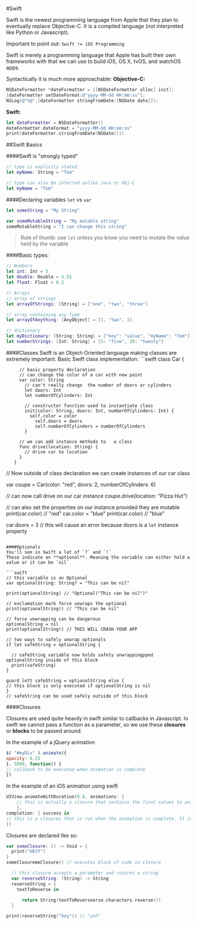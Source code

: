 #Swift

Swift is the newest programming language from Apple that they plan to eventually replace Objective-C.
It is a compiled language (not interpreted like Python or Javascript).

Important to point out: `Swift != iOS Programming`

Swift is merely a programming language that Apple has built their own frameworks with that we can use to build iOS, OS X, tvOS, and watchOS apps.


Syntactically it is much more approachable:
**Objective-C:**
```objective-c
NSDateFormatter *dateFormatter = [[NSDateFormatter alloc] init]; 
[dateFormatter setDateFormat:@"yyyy-MM-dd HH:mm:ss"];
NSLog(@"%@",[dateFormatter stringFromDate:[NSDate date]]);
```
**Swift:**
  ```swift
let dateFormatter = NSDateFormatter()
  dateFormatter.dateFormat = "yyyy-MM-dd HH:mm:ss"
print(dateFormatter.stringFromDate(NSDate()))
  ```

##Swift Basics

####Swift is "strongly typed"
  ```swift
  // type is explicity stated
  let myName: String = "Tom"

  // type can also be inferred unlike Java or Obj-C
  let myName = "Tom"
  ```

####Declaring variables `let` vs `var`
  ```swift
  let someString = "My String"

  var someMutableString = "My mutable string"
  someMutableString = "I can change this string"
  ```
  > Rule of thumb: use `let` unless you know you need to mutate the value held by the variable

####Basic types:
  ```swift
  // Numbers
  let int: Int = 5
  let double: Double = 4.55
  let float: Float = 0.5

  // Arrays
  // array of strings
  let arrayOfStrings: [String] = ["one", "two", "three"]

  // array containing any type
  let arrayOfAnything: [AnyObject] = [1, "two", 3]

  // dictionary
  let myDictionary: [String: String] = ["key": "value", "myName": "Tom"]
  let numberStrings: [Int: String] = [5: "five", 20: "twenty"]
  ```

####Classes
  Swift is an Object-Oriented language making classes are extremely important.
  Basic Swift class implementation:
    ```swift
       class Car {

         // basic property declaration
         // can change the color of a car with new paint
         var color: String
           // can't really change  the number of doors or cylinders
           let doors: Int
           let numberOfCylinders: Int

           // constructor function used to instantiate class
           init(color: String, doors: Int, numberOfCylinders: Int) {
             self.color = color
               self.doors = doors
               self.numberOfCylinders = numberOfCylinders
           }

         // we can add instance methods to   a class
         func drive(location: String) {
           // drive car to location
         }
       }

// Now outside of class declaration we can create instances of our car class

var coupe = Car(color: "red", doors: 2, numberOfCylinders: 6)

// can now call drive on our car instance
coupe.drive(location: "Pizza Hut")

// can also set the properties on our instance provided they are mutable
print(car.color) // "red"
  car.color = "blue"
print(car.color) // "blue"

  car.doors = 3 // this will cause an error because doors is a `let` instance property
  ```

####Optionals
  You'll see in Swift a lot of `?` and `!` 
  These indicate an **optional**. Meaning the variable can either hold a value or it can be `nil`

  ```swift
  // this variable is an Optional
  var optionalString: String? = "This can be nil"

print(optionalString) // "Optional("This can be nil")"

  // exclamation mark force unwraps the optional
print(optionalString!) // "This can be nil"

  // force unwrapping can be dangerous
  optionalString = nil
print(optionalString!) // THIS WILL CRASH YOUR APP

  // two ways to safely unwrap optionals
  if let safeString = optionalString {

    // safeString variable now holds safely unwrappingpped optionalString inside of this block
    print(safeString)
  }

guard lett safeString = optionalString else {
  // this block is only executed if optionalString is nil
}
// safeString can be used safely outside of this block
```

####Closures

Closures are used quite heavily in swift similar to callbacks in Javascript.
In swift we cannot pass a function as a parameter, so we use these **closures** or **blocks** to be passed around.

In the example of a jQuery animation
```javascript
$( "#myDiv" ).animate({
opacity: 0.25
}, 5000, function() {
// callback to be executed when animation is complete
})
```

In the example of an iOS animation using swift
```swift
UIView.animateWithDuration(0.8, animations: {
    // this is actually a closure that contains the final values to animate to
    }, 
completion: { success in
// this is a closures that is run when the animation is complete. It is passed 1 parameter, whether the animation completed successfully.
})
```

Closures are declared like so: 
```swift
var someClosure: () -> Void = {
  print("HEYY")
}
someClosuremeClosure() // executes block of code in closure

  // this closure accepts a parameter and returns a string
  var reverseString: (String) -> String
  reverseString = {
    textToReverse in

      return String(textToReverseerse.characters.reverse())
  }

print(reverseString("hey")) // "yeh"
